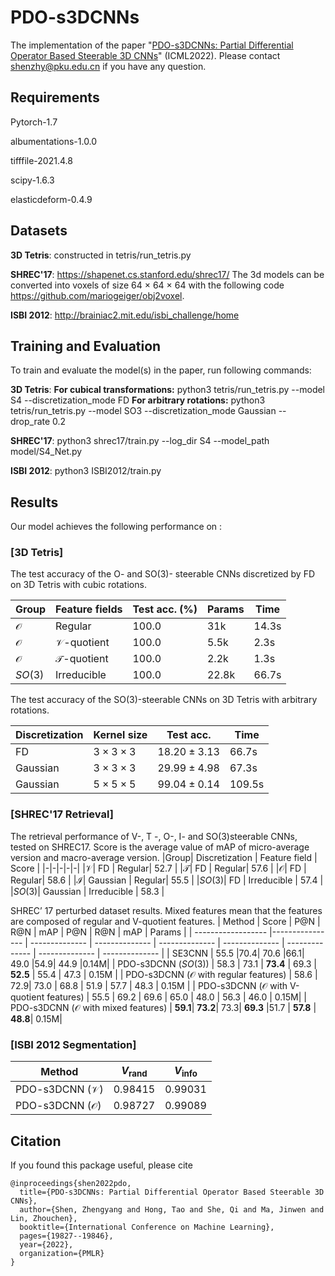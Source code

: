 # PDO-s3DCNNs
The implementation of the paper "[PDO-s3DCNNs: Partial Differential Operator Based Steerable 3D CNNs](https://proceedings.mlr.press/v162/shen22c/shen22c.pdf)" (ICML2022).
Please contact shenzhy@pku.edu.cn if you have any question.

## Requirements

Pytorch-1.7

albumentations-1.0.0

tifffile-2021.4.8

scipy-1.6.3

elasticdeform-0.4.9

## Datasets

**3D Tetris**: constructed in tetris/run_tetris.py

**SHREC'17**: https://shapenet.cs.stanford.edu/shrec17/
The 3d models can be converted into voxels of size 64 × 64 × 64 with the following code https://github.com/mariogeiger/obj2voxel.

**ISBI 2012**:  http://brainiac2.mit.edu/isbi_challenge/home

## Training and Evaluation

To train and evaluate the model(s) in the paper, run following commands:

**3D Tetris**: 
**For cubical transformations:** python3 tetris/run_tetris.py --model S4 --discretization_mode FD
**For arbitrary rotations:** python3 tetris/run_tetris.py --model SO3 --discretization_mode Gaussian --drop_rate 0.2

**SHREC'17**: python3 shrec17/train.py --log_dir S4 --model_path model/S4_Net.py

**ISBI 2012**: python3 ISBI2012/train.py


## Results

Our model achieves the following performance on :

### [3D Tetris]

The test accuracy of the O- and SO(3)- steerable CNNs discretized by FD on 3D Tetris with cubic rotations.

|Group | Feature fields  | Test acc. (\%)  | Params | Time |
|-------------| --------- |---------------- | -------------- | -------------- |
|$\mathcal{O}$| Regular   |     100.0         |      31k       | 14.3s |
|$\mathcal{O}$| $\mathcal{V}$-quotient   |     100.0         |      5.5k       | 2.3s |
|$\mathcal{O}$| $\mathcal{T}$-quotient   |     100.0         |      2.2k       | 1.3s|
|$SO(3)$| Irreducible   |     100.0         |      22.8k       | 66.7s|

The test accuracy of the SO(3)-steerable CNNs on 3D Tetris with arbitrary rotations.

|  Discretization  | Kernel size | Test acc. | Time |
| ------------------ |---------------- | -------------- | -------------- |
| FD   |  $3\times 3\times 3$ |      $18.20\pm 3.13$       | 66.7s |
| Gaussian   |      $3\times 3\times 3$         |    $29.99\pm 4.98$       | 67.3s |
| Gaussian   |     $5\times 5\times 5$        |     $99.04\pm 0.14$      | 109.5s|

### [SHREC'17 Retrieval]
The retrieval performance of V-, T -, O-, I- and SO(3)steerable CNNs, tested on SHREC17. Score is the average value of mAP of micro-average version and macro-average version.
|Group| Discretization | Feature field | Score |
|-|-|-|-|-|
|$\mathcal{V}$| FD | Regular| 52.7 |
|$\mathcal{T}$| FD | Regular| 57.6 |
|$\mathcal{O}$| FD | Regular| 58.6 |
|$\mathcal{I}$| Gaussian | Regular| 55.5 |
|$SO(3)$| FD | Irreducible | 57.4 |
|$SO(3)$| Gaussian | Irreducible | 58.3 |

SHREC’ 17 perturbed dataset results. Mixed features mean that the features are composed of regular and V-quotient features.
|  Method  | Score  | P@N | R@N | mAP | P@N | R@N | mAP | Params |
| ------------------ |---------------- | -------------- | -------------- | -------------- | -------------- | -------------- | -------------- | -------------- |
| SE3CNN   |   55.5 |70.4| 70.6 |66.1| 49.0 |54.9| 44.9 |0.14M|
| PDO-s3DCNN ($SO(3)$)   |   58.3 | 73.1 | **73.4** | 69.3 | **52.5** | 55.4 | 47.3 | 0.15M |
| PDO-s3DCNN ($\mathcal{O}$ with regular features)   |    58.6 | 72.9| 73.0 | 68.8 | 51.9 | 57.7 | 48.3 | 0.15M |
| PDO-s3DCNN ($\mathcal{O}$ with V-quotient features)   |  55.5 | 69.2 | 69.6 | 65.0 | 48.0 | 56.3 | 46.0 | 0.15M|
| PDO-s3DCNN ($\mathcal{O}$ with mixed features)   |     **59.1**| **73.2**| 73.3| **69.3** |51.7 | **57.8** | **48.8**| 0.15M|

### [ISBI 2012 Segmentation]

|  Method  | $V_{\text{rand}}$ | $V_{\text{info}}$|
| ------------------ |---------------- | -------------- | 
| PDO-s3DCNN ($\mathcal{V}$)   |     0.98415         |     0.99031 |
|  PDO-s3DCNN ($\mathcal{O}$)   |     0.98727         |      0.99089  |

## Citation
If you found this package useful, please cite
```
@inproceedings{shen2022pdo,
  title={PDO-s3DCNNs: Partial Differential Operator Based Steerable 3D CNNs},
  author={Shen, Zhengyang and Hong, Tao and She, Qi and Ma, Jinwen and Lin, Zhouchen},
  booktitle={International Conference on Machine Learning},
  pages={19827--19846},
  year={2022},
  organization={PMLR}
}
```
